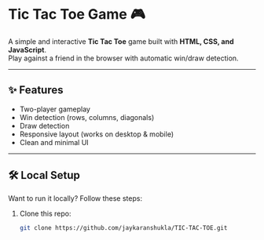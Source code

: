 # Tic Tac Toe Game 🎮

A simple and interactive **Tic Tac Toe** game built with **HTML, CSS, and JavaScript**.  
Play against a friend in the browser with automatic win/draw detection.

---

## ✨ Features
- Two-player gameplay  
- Win detection (rows, columns, diagonals)  
- Draw detection  
- Responsive layout (works on desktop & mobile)  
- Clean and minimal UI  

---

## 🛠️ Local Setup
Want to run it locally? Follow these steps:

1. Clone this repo:
   ```bash
   git clone https://github.com/jaykaranshukla/TIC-TAC-TOE.git
